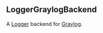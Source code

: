 ## LoggerGraylogBackend

A [Logger](https://hexdocs.pm/logger) backend for [Graylog](https://www.graylog.org/).
